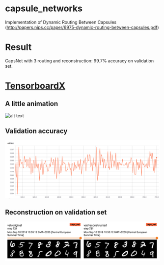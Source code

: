 # capsule_networks
Implementation of Dynamic Routing Between Capsules (http://papers.nips.cc/paper/6975-dynamic-routing-between-capsules.pdf)

# Result

CapsNet with 3 routing and reconstruction: 99.7% accuracy on validation set.

# [TensorboardX](https://github.com/lanpa/tensorboardX)
## A little animation
![alt text](https://github.com/antoinecollas/capsule_networks/blob/master/tensorboard_im/tensorboard.gif "gif")
## Validation accuracy
![alt text](https://github.com/antoinecollas/capsule_networks/blob/master/tensorboard_im/val_acc.png "validation accuracy")
## Reconstruction on validation set
![alt text](https://github.com/antoinecollas/capsule_networks/blob/master/tensorboard_im/reconstruction.png "reconstruction on validation set")